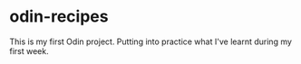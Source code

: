 # odin-recipes
This is my first Odin project. Putting into practice what I've learnt during my first week. 